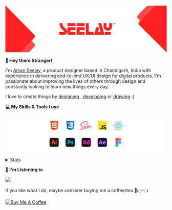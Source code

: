 [![banner](./images/seelay.svg)](https://www.seelay.in)

**👋 Hey there Stranger!**

I'm [Aman Seelay](https://www.seelay.in), a product designer based in Chandigarh, India with experience in delivering end-to-end UX/UI design for digital products. I'm passionate about improving the lives of others through design and constantly looking to learn new things every day.

I love to create things by [designing](https://www.seelay.in/#work) , [developing](https://www.seelay.in/#projects) or [drawing](https://art.seelay.in) :)

**💻 My Skills & Tools I use**

[![banner](./images/skills&tools.svg)](https://www.seelay.in/about)

<details>
  <summary>Stats</summary>

---

<!--START_SECTION:waka-->
![Profile Views](http://img.shields.io/badge/Profile%20Views-1-blue)

**🐱 My GitHub Data** 

> 📦 504.4 kB Used in GitHub's Storage 
 > 
> 🏆 264 Contributions in the Year 2023
 > 
> 💼 Opted to Hire
 > 
> 📜 1 Public Repository 
 > 
> 🔑 42 Private Repository 
 > 
**I'm a Night 🦉** 

```text
🌞 Morning                274 commits         █████░░░░░░░░░░░░░░░░░░░░   18.65 % 
🌆 Daytime                247 commits         ████░░░░░░░░░░░░░░░░░░░░░   16.81 % 
🌃 Evening                450 commits         ████████░░░░░░░░░░░░░░░░░   30.63 % 
🌙 Night                  498 commits         ████████░░░░░░░░░░░░░░░░░   33.90 % 
```
📅 **I'm Most Productive on Sunday** 

```text
Monday                   188 commits         ███░░░░░░░░░░░░░░░░░░░░░░   12.80 % 
Tuesday                  270 commits         █████░░░░░░░░░░░░░░░░░░░░   18.38 % 
Wednesday                126 commits         ██░░░░░░░░░░░░░░░░░░░░░░░   08.58 % 
Thursday                 249 commits         ████░░░░░░░░░░░░░░░░░░░░░   16.95 % 
Friday                   164 commits         ███░░░░░░░░░░░░░░░░░░░░░░   11.16 % 
Saturday                 200 commits         ███░░░░░░░░░░░░░░░░░░░░░░   13.61 % 
Sunday                   272 commits         █████░░░░░░░░░░░░░░░░░░░░   18.52 % 
```


📊 **This Week I Spent My Time On** 

```text
🕑︎ Time Zone: Asia/Kolkata

💬 Programming Languages: 
No Activity Tracked This Week

🔥 Editors: 
No Activity Tracked This Week

💻 Operating System: 
No Activity Tracked This Week
```

**I Mostly Code in JavaScript** 

```text
JavaScript               30 repos            █████████████████░░░░░░░░   68.18 % 
TypeScript               11 repos            ██████░░░░░░░░░░░░░░░░░░░   25.00 % 
Java                     3 repos             ██░░░░░░░░░░░░░░░░░░░░░░░   06.82 % 
```




 Last Updated on 22/06/2023 06:38:37 UTC
<!--END_SECTION:waka-->

---

 </details>

**🎵 I'm Listening to**

<object data="https://now-play.vercel.app/api/generate?uid=7a17a86e-d6b7-43b5-8d9c-1d6dae42a779" >

  <img src="https://now-play.vercel.app/api/generate?uid=7a17a86e-d6b7-43b5-8d9c-1d6dae42a779" />

</object>

If you like what I do, maybe consider buying me a coffee/tea 🥺👉👈

<a href="https://www.buymeacoffee.com/seelay" target="_blank"><img src="https://cdn.buymeacoffee.com/buttons/v2/default-red.png" alt="Buy Me A Coffee" width="150" ></a>
